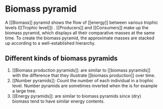 # Biomass pyramid
A [[Biomass]] pyramid shows the flow of [[energy]] between various trophic levels ([[Trophic level]]) . [[Producers]] and [[Consumers]] make up the biomass pyramid, which displays all their comparative masses at the same time. To create the biomass pyramid, the approximate masses are stacked up according to a well-established hierarchy.

## Different kinds of biomass pyramids 
1. [[Biomass production pyramids]]: are similar to [[biomass pyramids]] with the difference that they illustrate [[biomass production]] over time. 
2. [[Number pyramids]]: Count the number of each individual in a trophic level. Number pyramids are sometimes inverted when the is for example a large tree. 
3. [[Energy pyramids]]: are similar to biomass pyramids since (dry) biomass tend to have similar energy contents. 